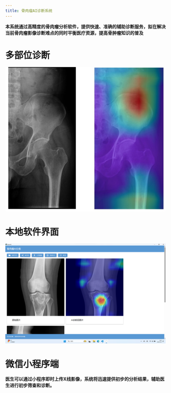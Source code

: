 ```yaml
---
title: 骨肉瘤AI诊断系统
---
```

**本系统通过高精度的骨肉瘤分析软件，提供快速、准确的辅助诊断服务，拟在解决当前骨肉瘤影像诊断难点的同时平衡医疗资源，提高骨肿瘤知识的普及**
# 多部位诊断
![软件界面](image/ceshi.jpg "Magic Gardens")
# 本地软件界面
![软件界面](image/软件界面.png "Magic Gardens")
# 微信小程序端
**医生可以通过小程序即时上传X线影像，系统将迅速提供初步的分析结果，辅助医生进行初步筛查和诊断。**
